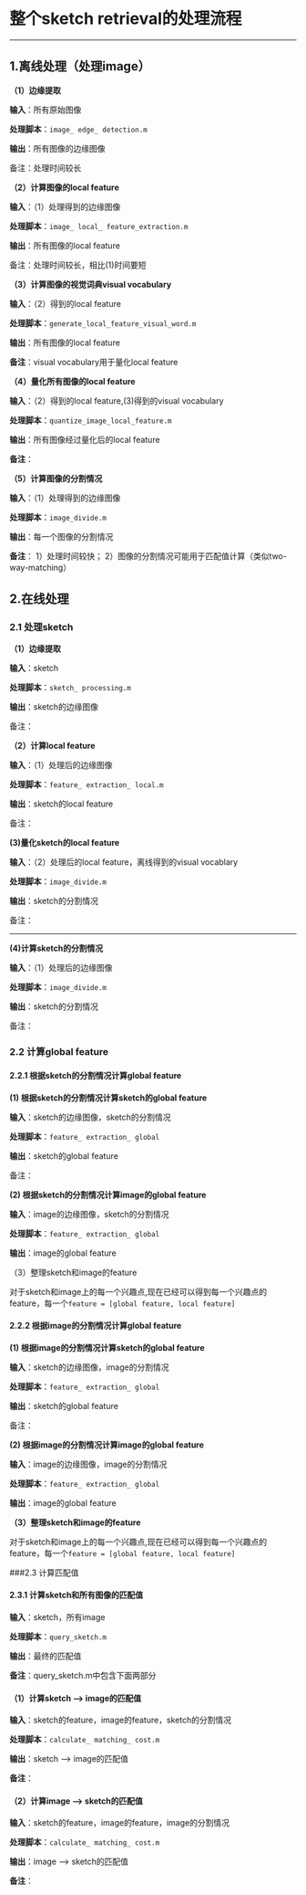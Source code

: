
# 整个sketch retrieval的处理流程
---

## 1.离线处理（处理image）

**（1）边缘提取**

**输入**：所有原始图像

**处理脚本**：`image_ edge_ detection.m`

**输出**：所有图像的边缘图像

备注：处理时间较长


**（2）计算图像的local feature**

**输入**：（1）处理得到的边缘图像

**处理脚本**：`image_ local_ feature_extraction.m`

**输出**：所有图像的local feature

备注：处理时间较长，相比(1)时间要短


**（3）计算图像的视觉词典visual vocabulary**

**输入**：（2）得到的local feature

**处理脚本**：`generate_local_feature_visual_word.m`

**输出**：所有图像的local feature

**备注**：visual vocabulary用于量化local feature


**（4）量化所有图像的local feature**

**输入**：（2）得到的local feature,(3)得到的visual vocabulary

**处理脚本**：`quantize_image_local_feature.m`

**输出**：所有图像经过量化后的local feature

**备注**：


**（5）计算图像的分割情况**

**输入**：（1）处理得到的边缘图像

**处理脚本**：`image_divide.m`

**输出**：每一个图像的分割情况

**备注**：
1）处理时间较快；
2）图像的分割情况可能用于匹配值计算（类似two-way-matching）



## 2.在线处理

### 2.1 处理sketch

**（1）边缘提取**

**输入**：sketch

**处理脚本**：`sketch_ processing.m`

**输出**：sketch的边缘图像

备注：


**（2）计算local feature**

**输入**：（1）处理后的边缘图像

**处理脚本**：`feature_ extraction_ local.m`

**输出**：sketch的local feature

备注：


**(3)量化sketch的local feature**

**输入**：（2）处理后的local feature，离线得到的visual vocablary

**处理脚本**：`image_divide.m`

**输出**：sketch的分割情况

备注：

****
**(4)计算sketch的分割情况**

**输入**：（1）处理后的边缘图像

**处理脚本**：`image_divide.m`

**输出**：sketch的分割情况

备注：

### 2.2 计算global feature

#### 2.2.1 根据sketch的分割情况计算global feature

**(1) 根据sketch的分割情况计算sketch的global feature**

**输入**：sketch的边缘图像，sketch的分割情况

**处理脚本**：`feature_ extraction_ global`

**输出**：sketch的global feature

备注：

**(2) 根据sketch的分割情况计算image的global feature**

**输入**：image的边缘图像，sketch的分割情况

**处理脚本**：`feature_ extraction_ global`

**输出**：image的global feature

（3）整理sketch和image的feature

对于sketch和image上的每一个兴趣点,现在已经可以得到每一个兴趣点的feature，每一个`feature = [global feature, local feature]`

#### 2.2.2 根据image的分割情况计算global feature

**(1) 根据image的分割情况计算sketch的global feature**

**输入**：sketch的边缘图像，image的分割情况

**处理脚本**：`feature_ extraction_ global`

**输出**：sketch的global feature

备注：

**(2) 根据image的分割情况计算image的global feature**

**输入**：image的边缘图像，image的分割情况

**处理脚本**：`feature_ extraction_ global`

**输出**：image的global feature

**（3）整理sketch和image的feature**

对于sketch和image上的每一个兴趣点,现在已经可以得到每一个兴趣点的feature，每一个`feature = [global feature, local feature]`

###2.3 计算匹配值


#### 2.3.1 计算sketch和所有图像的匹配值

**输入**：sketch，所有image

**处理脚本**：`query_sketch.m`

**输出**：最终的匹配值

**备注**：query_sketch.m中包含下面两部分


#### （1）计算sketch ——> image的匹配值

**输入**：sketch的feature，image的feature，sketch的分割情况

**处理脚本**：`calculate_ matching_ cost.m`

**输出**：sketch ——> image的匹配值

**备注**：


#### （2）计算image ——> sketch的匹配值

**输入**：sketch的feature，image的feature，image的分割情况

**处理脚本**：`calculate_ matching_ cost.m`

**输出**：image ——> sketch的匹配值

**备注**：